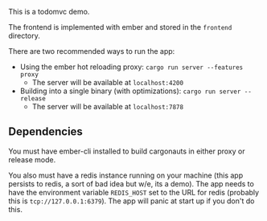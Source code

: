 This is a todomvc demo.

The frontend is implemented with ember and stored in the `frontend` directory.

There are two recommended ways to run the app:

* Using the ember hot reloading proxy: `cargo run server --features proxy`
    - The server will be available at `localhost:4200`
* Building into a single binary (with optimizations): `cargo run server --release`
    - The server will be available at `localhost:7878`

## Dependencies

You must have ember-cli installed to build cargonauts in either proxy or release mode.

You also must have a redis instance running on your machine (this app persists to redis,
a sort of bad idea but w/e, its a demo). The app needs to have the environment variable
`REDIS_HOST` set to the URL for redis (probably this is `tcp://127.0.0.1:6379`). The
app will panic at start up if you don't do this.
